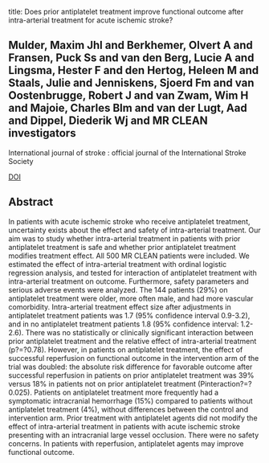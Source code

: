 title: Does prior antiplatelet treatment improve functional outcome after intra-arterial treatment for acute ischemic stroke?

## Mulder, Maxim Jhl and Berkhemer, Olvert A and Fransen, Puck Ss and van den Berg, Lucie A and Lingsma, Hester F and den Hertog, Heleen M and Staals, Julie and Jenniskens, Sjoerd Fm and van Oostenbrugge, Robert J and van Zwam, Wim H and Majoie, Charles Blm and van der Lugt, Aad and Dippel, Diederik Wj and MR CLEAN investigators
International journal of stroke : official journal of the International Stroke Society

<a href="https://doi.org/10.1177/1747493016677842">DOI</a>

## Abstract
In patients with acute ischemic stroke who receive antiplatelet treatment, uncertainty exists about the effect and safety of intra-arterial treatment. Our aim was to study whether intra-arterial treatment in patients with prior antiplatelet treatment is safe and whether prior antiplatelet treatment modifies treatment effect. All 500 MR CLEAN patients were included. We estimated the effect of intra-arterial treatment with ordinal logistic regression analysis, and tested for interaction of antiplatelet treatment with intra-arterial treatment on outcome. Furthermore, safety parameters and serious adverse events were analyzed. The 144 patients (29%) on antiplatelet treatment were older, more often male, and had more vascular comorbidity. Intra-arterial treatment effect size after adjustments in antiplatelet treatment patients was 1.7 (95% confidence interval 0.9-3.2), and in no antiplatelet treatment patients 1.8 (95% confidence interval: 1.2-2.6). There was no statistically or clinically significant interaction between prior antiplatelet treatment and the relative effect of intra-arterial treatment (p?=?0.78). However, in patients on antiplatelet treatment, the effect of successful reperfusion on functional outcome in the intervention arm of the trial was doubled: the absolute risk difference for favorable outcome after successful reperfusion in patients on prior antiplatelet treatment was 39% versus 18% in patients not on prior antiplatelet treatment (Pinteraction?=?0.025). Patients on antiplatelet treatment more frequently had a symptomatic intracranial hemorrhage (15%) compared to patients without antiplatelet treatment (4%), without differences between the control and intervention arm. Prior treatment with antiplatelet agents did not modify the effect of intra-arterial treatment in patients with acute ischemic stroke presenting with an intracranial large vessel occlusion. There were no safety concerns. In patients with reperfusion, antiplatelet agents may improve functional outcome.

